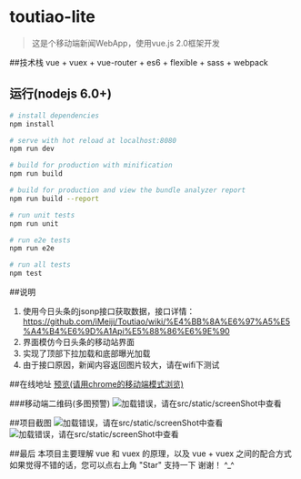 # toutiao-lite
> 这是个移动端新闻WebApp，使用vue.js 2.0框架开发


##技术栈
vue + vuex + vue-router + es6 + flexible + sass + webpack

## 运行(nodejs 6.0+)

``` bash
# install dependencies
npm install

# serve with hot reload at localhost:8080
npm run dev

# build for production with minification
npm run build

# build for production and view the bundle analyzer report
npm run build --report

# run unit tests
npm run unit

# run e2e tests
npm run e2e

# run all tests
npm test
```

##说明
1. 使用今日头条的jsonp接口获取数据，接口详情：https://github.com/iMeiji/Toutiao/wiki/%E4%BB%8A%E6%97%A5%E5%A4%B4%E6%9D%A1Api%E5%88%86%E6%9E%90
2. 界面模仿今日头条的移动站界面
3. 实现了顶部下拉加载和底部曝光加载
4. 由于接口原因，新闻内容返回图片较大，请在wifi下测试

##在线地址
[预览(请用chrome的移动端模式浏览)](https://ph2017.github.io/vue_toutiao_lite/dist/#/home/hot?type=news_hot)

###移动端二维码(多图预警)
![加载错误，请在src/static/screenShot中查看](./src/static/screenShot/vue_lite_githubPages.png)

##项目截图
![加载错误，请在src/static/screenShot中查看](./src/static/screenShot/screenShot1.png)![加载错误，请在src/static/screenShot中查看](./src/static/screenShot/screenShot2.png)

##最后
本项目主要理解 vue 和 vuex 的原理，以及 vue + vuex 之间的配合方式
如果觉得不错的话，您可以点右上角 "Star" 支持一下 谢谢！ ^_^


